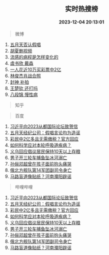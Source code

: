 <div align="center"><h2>实时热搜榜</h2><h4>2023-12-04 20:13:01</h4></div>

> 微博  

1. [五月天否认假唱](https://s.weibo.com/weibo?q=%E4%BA%94%E6%9C%88%E5%A4%A9%E5%90%A6%E8%AE%A4%E5%81%87%E5%94%B1&t=31&band_rank=1&Refer=top)<br />
2. [胡夏删视频](https://s.weibo.com/weibo?q=%E8%83%A1%E5%A4%8F%E5%88%A0%E8%A7%86%E9%A2%91&t=31&band_rank=2&Refer=top)<br />
3. [流感的病程是怎样变化的](https://s.weibo.com/weibo?q=%23%E6%B5%81%E6%84%9F%E7%9A%84%E7%97%85%E7%A8%8B%E6%98%AF%E6%80%8E%E6%A0%B7%E5%8F%98%E5%8C%96%E7%9A%84%23&t=31&band_rank=3&Refer=top)<br />
4. [虞书欣 戴森](https://s.weibo.com/weibo?q=%E8%99%9E%E4%B9%A6%E6%AC%A3%20%E6%88%B4%E6%A3%AE&t=31&band_rank=4&Refer=top)<br />
5. [一人花近10万买彩票中2亿](https://s.weibo.com/weibo?q=%23%E4%B8%80%E4%BA%BA%E8%8A%B1%E8%BF%9110%E4%B8%87%E4%B9%B0%E5%BD%A9%E7%A5%A8%E4%B8%AD2%E4%BA%BF%23&t=31&band_rank=5&Refer=top)<br />
6. [林俊杰肖战合照](https://s.weibo.com/weibo?q=%23%E6%9E%97%E4%BF%8A%E6%9D%B0%E8%82%96%E6%88%98%E5%90%88%E7%85%A7%23&t=31&band_rank=6&Refer=top)<br />
7. [封神 补拍](https://s.weibo.com/weibo?q=%E5%B0%81%E7%A5%9E%20%E8%A1%A5%E6%8B%8D&t=31&band_rank=7&Refer=top)<br />
8. [王楚钦 还打吗](https://s.weibo.com/weibo?q=%E7%8E%8B%E6%A5%9A%E9%92%A6%20%E8%BF%98%E6%89%93%E5%90%97&t=31&band_rank=8&Refer=top)<br />
9. [八段锦 慢性病](https://s.weibo.com/weibo?q=%E5%85%AB%E6%AE%B5%E9%94%A6%20%E6%85%A2%E6%80%A7%E7%97%85&t=31&band_rank=9&Refer=top)<br />

> 知乎  


> 百度  

1. [习近平向2023从都国际论坛致贺信](https://www.baidu.com/s?wd=%E4%B9%A0%E8%BF%91%E5%B9%B3%E5%90%912023%E4%BB%8E%E9%83%BD%E5%9B%BD%E9%99%85%E8%AE%BA%E5%9D%9B%E8%87%B4%E8%B4%BA%E4%BF%A1&sa=fyb_news&rsv_dl=fyb_news)<br />
2. [五月天经纪公司：假唱言论均为造谣](https://www.baidu.com/s?wd=%E4%BA%94%E6%9C%88%E5%A4%A9%E7%BB%8F%E7%BA%AA%E5%85%AC%E5%8F%B8%EF%BC%9A%E5%81%87%E5%94%B1%E8%A8%80%E8%AE%BA%E5%9D%87%E4%B8%BA%E9%80%A0%E8%B0%A3&sa=fyb_news&rsv_dl=fyb_news)<br />
3. [彩民中2亿多且无需缴税？官方回应](https://www.baidu.com/s?wd=%E5%BD%A9%E6%B0%91%E4%B8%AD2%E4%BA%BF%E5%A4%9A%E4%B8%94%E6%97%A0%E9%9C%80%E7%BC%B4%E7%A8%8E%EF%BC%9F%E5%AE%98%E6%96%B9%E5%9B%9E%E5%BA%94&sa=fyb_news&rsv_dl=fyb_news)<br />
4. [如何科学应对本轮呼吸道疾病？](https://www.baidu.com/s?wd=%E5%A6%82%E4%BD%95%E7%A7%91%E5%AD%A6%E5%BA%94%E5%AF%B9%E6%9C%AC%E8%BD%AE%E5%91%BC%E5%90%B8%E9%81%93%E7%96%BE%E7%97%85%EF%BC%9F&sa=fyb_news&rsv_dl=fyb_news)<br />
5. [义乌回应倡议居民保持10天以上存粮](https://www.baidu.com/s?wd=%E4%B9%89%E4%B9%8C%E5%9B%9E%E5%BA%94%E5%80%A1%E8%AE%AE%E5%B1%85%E6%B0%91%E4%BF%9D%E6%8C%8110%E5%A4%A9%E4%BB%A5%E4%B8%8A%E5%AD%98%E7%B2%AE&sa=fyb_news&rsv_dl=fyb_news)<br />
6. [男子开三轮车捕鱼坠冰河溺亡](https://www.baidu.com/s?wd=%E7%94%B7%E5%AD%90%E5%BC%80%E4%B8%89%E8%BD%AE%E8%BD%A6%E6%8D%95%E9%B1%BC%E5%9D%A0%E5%86%B0%E6%B2%B3%E6%BA%BA%E4%BA%A1&sa=fyb_news&rsv_dl=fyb_news)<br />
7. [孙俪邓超曾在孩子面前抱头痛哭](https://www.baidu.com/s?wd=%E5%AD%99%E4%BF%AA%E9%82%93%E8%B6%85%E6%9B%BE%E5%9C%A8%E5%AD%A9%E5%AD%90%E9%9D%A2%E5%89%8D%E6%8A%B1%E5%A4%B4%E7%97%9B%E5%93%AD&sa=fyb_news&rsv_dl=fyb_news)<br />
8. [俄北方舰队第14军团副司令身亡](https://www.baidu.com/s?wd=%E4%BF%84%E5%8C%97%E6%96%B9%E8%88%B0%E9%98%9F%E7%AC%AC14%E5%86%9B%E5%9B%A2%E5%89%AF%E5%8F%B8%E4%BB%A4%E8%BA%AB%E4%BA%A1&sa=fyb_news&rsv_dl=fyb_news)<br />
9. [马路盲道像贴纸？河南濮阳辟谣](https://www.baidu.com/s?wd=%E9%A9%AC%E8%B7%AF%E7%9B%B2%E9%81%93%E5%83%8F%E8%B4%B4%E7%BA%B8%EF%BC%9F%E6%B2%B3%E5%8D%97%E6%BF%AE%E9%98%B3%E8%BE%9F%E8%B0%A3&sa=fyb_news&rsv_dl=fyb_news)<br />

> 哔哩哔哩  

1. [习近平向2023从都国际论坛致贺信](https://www.baidu.com/s?wd=%E4%B9%A0%E8%BF%91%E5%B9%B3%E5%90%912023%E4%BB%8E%E9%83%BD%E5%9B%BD%E9%99%85%E8%AE%BA%E5%9D%9B%E8%87%B4%E8%B4%BA%E4%BF%A1&sa=fyb_news&rsv_dl=fyb_news)<br />
2. [五月天经纪公司：假唱言论均为造谣](https://www.baidu.com/s?wd=%E4%BA%94%E6%9C%88%E5%A4%A9%E7%BB%8F%E7%BA%AA%E5%85%AC%E5%8F%B8%EF%BC%9A%E5%81%87%E5%94%B1%E8%A8%80%E8%AE%BA%E5%9D%87%E4%B8%BA%E9%80%A0%E8%B0%A3&sa=fyb_news&rsv_dl=fyb_news)<br />
3. [彩民中2亿多且无需缴税？官方回应](https://www.baidu.com/s?wd=%E5%BD%A9%E6%B0%91%E4%B8%AD2%E4%BA%BF%E5%A4%9A%E4%B8%94%E6%97%A0%E9%9C%80%E7%BC%B4%E7%A8%8E%EF%BC%9F%E5%AE%98%E6%96%B9%E5%9B%9E%E5%BA%94&sa=fyb_news&rsv_dl=fyb_news)<br />
4. [如何科学应对本轮呼吸道疾病？](https://www.baidu.com/s?wd=%E5%A6%82%E4%BD%95%E7%A7%91%E5%AD%A6%E5%BA%94%E5%AF%B9%E6%9C%AC%E8%BD%AE%E5%91%BC%E5%90%B8%E9%81%93%E7%96%BE%E7%97%85%EF%BC%9F&sa=fyb_news&rsv_dl=fyb_news)<br />
5. [义乌回应倡议居民保持10天以上存粮](https://www.baidu.com/s?wd=%E4%B9%89%E4%B9%8C%E5%9B%9E%E5%BA%94%E5%80%A1%E8%AE%AE%E5%B1%85%E6%B0%91%E4%BF%9D%E6%8C%8110%E5%A4%A9%E4%BB%A5%E4%B8%8A%E5%AD%98%E7%B2%AE&sa=fyb_news&rsv_dl=fyb_news)<br />
6. [男子开三轮车捕鱼坠冰河溺亡](https://www.baidu.com/s?wd=%E7%94%B7%E5%AD%90%E5%BC%80%E4%B8%89%E8%BD%AE%E8%BD%A6%E6%8D%95%E9%B1%BC%E5%9D%A0%E5%86%B0%E6%B2%B3%E6%BA%BA%E4%BA%A1&sa=fyb_news&rsv_dl=fyb_news)<br />
7. [孙俪邓超曾在孩子面前抱头痛哭](https://www.baidu.com/s?wd=%E5%AD%99%E4%BF%AA%E9%82%93%E8%B6%85%E6%9B%BE%E5%9C%A8%E5%AD%A9%E5%AD%90%E9%9D%A2%E5%89%8D%E6%8A%B1%E5%A4%B4%E7%97%9B%E5%93%AD&sa=fyb_news&rsv_dl=fyb_news)<br />
8. [俄北方舰队第14军团副司令身亡](https://www.baidu.com/s?wd=%E4%BF%84%E5%8C%97%E6%96%B9%E8%88%B0%E9%98%9F%E7%AC%AC14%E5%86%9B%E5%9B%A2%E5%89%AF%E5%8F%B8%E4%BB%A4%E8%BA%AB%E4%BA%A1&sa=fyb_news&rsv_dl=fyb_news)<br />
9. [马路盲道像贴纸？河南濮阳辟谣](https://www.baidu.com/s?wd=%E9%A9%AC%E8%B7%AF%E7%9B%B2%E9%81%93%E5%83%8F%E8%B4%B4%E7%BA%B8%EF%BC%9F%E6%B2%B3%E5%8D%97%E6%BF%AE%E9%98%B3%E8%BE%9F%E8%B0%A3&sa=fyb_news&rsv_dl=fyb_news)<br />
